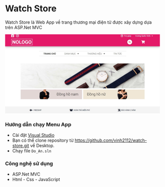 # Watch Store

Watch Store là Web App về trang thương mại điện tử được xây dựng dựa trên ASP.Net MVC

![Watch Store](https://github.com/vinh2112/watch-store/blob/main/Do_An/Images/main.jpg)

### Hướng dẫn chạy Menu App

- Cài đặt [Visual Studio](https://visualstudio.microsoft.com/downloads/)
- Bạn có thể clone repository từ https://github.com/vinh2112/watch-store.git về Desktop.
- Chạy file `Do_An.sln`

### Công nghệ sử dụng

- ASP.Net MVC
- Html - Css - JavaScript
